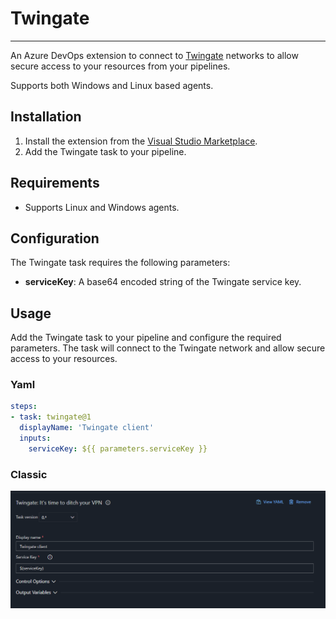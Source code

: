 # Twingate
---
An Azure DevOps extension to connect to [Twingate](https://www.twingate.com/) networks to allow secure access to your resources from your pipelines.

Supports both Windows and Linux based agents.

## Installation
1. Install the extension from the [Visual Studio Marketplace](https://marketplace.visualstudio.com/items?itemName=corestream.twingate).
2. Add the Twingate task to your pipeline.

## Requirements
- Supports Linux and Windows agents.

## Configuration
The Twingate task requires the following parameters:
- **serviceKey**: A base64 encoded string of the Twingate service key.

## Usage
Add the Twingate task to your pipeline and configure the required parameters. The task will connect to the Twingate network and allow secure access to your resources.

### Yaml
```yaml
steps:
- task: twingate@1
  displayName: 'Twingate client'
  inputs:
    serviceKey: ${{ parameters.serviceKey }}
```

### Classic
![Classic Release Pipeline](image.png)

